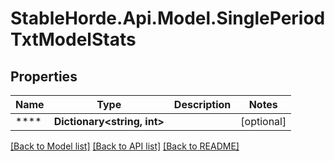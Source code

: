 # StableHorde.Api.Model.SinglePeriodTxtModelStats

## Properties

Name | Type | Description | Notes
------------ | ------------- | ------------- | -------------
**** | **Dictionary&lt;string, int&gt;** |  | [optional] 

[[Back to Model list]](../README.md#documentation-for-models) [[Back to API list]](../README.md#documentation-for-api-endpoints) [[Back to README]](../README.md)


